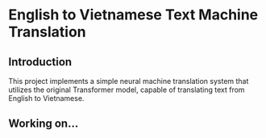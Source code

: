 # English to Vietnamese Text Machine Translation

## Introduction

This project implements a simple neural machine translation system that utilizes the original Transformer model, capable of translating text from English to Vietnamese.

## Working on...
